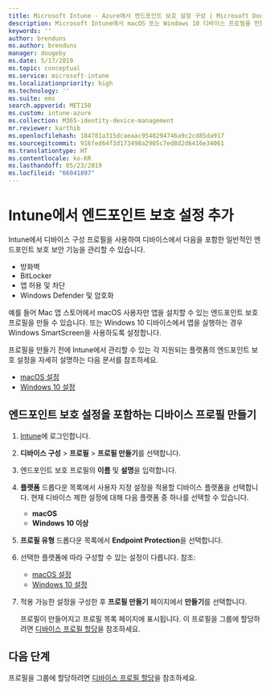 ```yaml
---
title: Microsoft Intune - Azure에서 엔드포인트 보호 설정 구성 | Microsoft Docs
description: Microsoft Intune에서 macOS 또는 Windows 10 디바이스 프로필을 만들 경우 엔드포인트 보호 설정을 만듭니다.
keywords: ''
author: brenduns
ms.author: brenduns
manager: dougeby
ms.date: 5/17/2019
ms.topic: conceptual
ms.service: microsoft-intune
ms.localizationpriority: high
ms.technology: ''
ms.suite: ems
search.appverid: MET150
ms.custom: intune-azure
ms.collection: M365-identity-device-management
mr.reviewer: karthib
ms.openlocfilehash: 184781a315dcaeaac9540294746a9c2cd85da917
ms.sourcegitcommit: 916fed64f3d173498a2905c7ed8d2d6416e34061
ms.translationtype: HT
ms.contentlocale: ko-KR
ms.lasthandoff: 05/23/2019
ms.locfileid: "66041897"
---
```

# <a name="add-endpoint-protection-settings-in-intune"></a>Intune에서 엔드포인트 보호 설정 추가

Intune에서 디바이스 구성 프로필을 사용하여 디바이스에서 다음을 포함한 일반적인 엔드포인트 보호 보안 기능을 관리할 수 있습니다.
- 방화벽 
- BitLocker
- 앱 허용 및 차단  
- Windows Defender 및 암호화

예를 들어 Mac 앱 스토어에서 macOS 사용자만 앱을 설치할 수 있는 엔드포인트 보호 프로필을 만들 수 있습니다. 또는 Windows 10 디바이스에서 앱을 실행하는 경우 Windows SmartScreen을 사용하도록 설정합니다.

프로필을 만들기 전에 Intune에서 관리할 수 있는 각 지원되는 플랫폼의 엔드포인트 보호 설정을 자세히 설명하는 다음 문서를 참조하세요. 
   - [macOS 설정](endpoint-protection-macos.md)
   - [Windows 10 설정](endpoint-protection-windows-10.md)

## <a name="create-a-device-profile-containing-endpoint-protection-settings"></a>엔드포인트 보호 설정을 포함하는 디바이스 프로필 만들기

1. [Intune](https://go.microsoft.com/fwlink/?linkid=20909)에 로그인합니다.
3. **디바이스 구성** > **프로필** > **프로필 만들기**를 선택합니다.
4. 엔드포인트 보호 프로필의 **이름** 및 **설명**을 입력합니다.
5. **플랫폼** 드롭다운 목록에서 사용자 지정 설정을 적용할 디바이스 플랫폼을 선택합니다. 현재 디바이스 제한 설정에 대해 다음 플랫폼 중 하나를 선택할 수 있습니다.
   - **macOS**
   - **Windows 10 이상**
6. **프로필 유형** 드롭다운 목록에서 **Endpoint Protection**을 선택합니다. 
7. 선택한 플랫폼에 따라 구성할 수 있는 설정이 다릅니다. 참조:
   - [macOS 설정](endpoint-protection-macos.md)
   - [Windows 10 설정](endpoint-protection-windows-10.md)  

8. 적용 가능한 설정을 구성한 후 **프로필 만들기** 페이지에서 **만들기**를 선택합니다.

   프로필이 만들어지고 프로필 목록 페이지에 표시됩니다. 이 프로필을 그룹에 할당하려면 [디바이스 프로필 할당](device-profile-assign.md)을 참조하세요.


## <a name="next-steps"></a>다음 단계  

프로필을 그룹에 할당하려면 [디바이스 프로필 할당](device-profile-assign.md)을 참조하세요.
